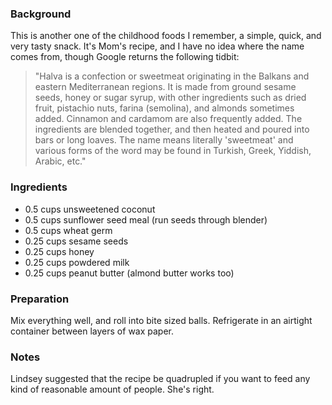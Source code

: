<!--
title: Halvah
created: 15 January 2005 - 7:52 am
updated: 8 February 2005 - 10:10 am
slug: halvah
tags: recipes
-->

### Background ###

This is another one of the childhood foods I remember, a simple, quick, and very tasty snack. It's Mom's recipe, and I have no idea where the name comes from, though Google returns the following tidbit:

> "Halva is a confection or sweetmeat originating in the Balkans and eastern Mediterranean regions. It is made from ground sesame seeds, honey or sugar syrup, with other ingredients such as dried fruit, pistachio nuts, farina (semolina), and almonds sometimes added. Cinnamon and cardamom are also frequently added. The ingredients are blended together, and then heated and poured into bars or long loaves. The name means literally 'sweetmeat' and various forms of the word may be found in Turkish, Greek, Yiddish, Arabic, etc."

### Ingredients ###

* 0.5 cups unsweetened coconut
* 0.5 cups sunflower seed meal (run seeds through blender)
* 0.5 cups wheat germ
* 0.25 cups sesame seeds
* 0.25 cups honey
* 0.25 cups powdered milk
* 0.25 cups peanut butter (almond butter works too)

### Preparation ###

Mix everything well, and roll into bite sized balls. Refrigerate in an airtight container between layers of wax paper.

### Notes ###

Lindsey suggested that the recipe be quadrupled if you want to feed any kind of reasonable amount of people. She's right.
